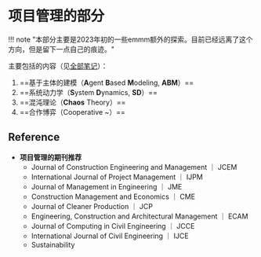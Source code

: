# 项目管理的部分

!!! note "本部分主要是2023年初的一些emmm额外的探索。目前已经远离了这个方向，但是留下一点自己的痕迹。"

主要包括的内容（见[全部笔记](./Notes.md)）：

1. ==基于主体的建模（**A**gent **B**ased **M**odeling, **ABM**）==
2. ==系统动力学（**S**ystem  **D**ynamics, **SD**）==
3. ==混沌理论（**Chaos** Theory）==
4. ==合作博弈（Cooperative ~）==


## Reference

- **项目管理的期刊推荐**
  - Journal of Construction Engineering and Management ｜ JCEM 
  - International Journal of Project Management ｜ IJPM
  - Journal of Management in Engineering ｜ JME 
  - Construction Management and Economics ｜ CME
  - Journal of Cleaner Production ｜  JCP   
  - Engineering, Construction and Architectural Management ｜ ECAM 
  - Journal of Computing in Civil Engineering ｜ JCCE 
  - International Journal of Civil Engineering ｜ IJCE
  - Sustainability 

